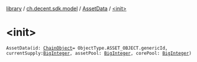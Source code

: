 [library](../../index.md) / [ch.decent.sdk.model](../index.md) / [AssetData](index.md) / [&lt;init&gt;](./-init-.md)

# &lt;init&gt;

`AssetData(id: `[`ChainObject`](../-chain-object/index.md)` = ObjectType.ASSET_OBJECT.genericId, currentSupply: `[`BigInteger`](http://docs.oracle.com/javase/6/docs/api/java/math/BigInteger.html)`, assetPool: `[`BigInteger`](http://docs.oracle.com/javase/6/docs/api/java/math/BigInteger.html)`, corePool: `[`BigInteger`](http://docs.oracle.com/javase/6/docs/api/java/math/BigInteger.html)`)`
